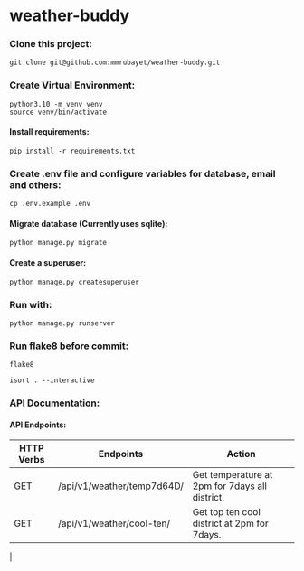 # weather-buddy



### Clone this project:

```
git clone git@github.com:mmrubayet/weather-buddy.git
```

### Create Virtual Environment:

```commandline
python3.10 -m venv venv
source venv/bin/activate
```

#### Install requirements:

```commandline
pip install -r requirements.txt
```

### Create .env file and configure variables for database, email and others: 

```commandline
cp .env.example .env
```

#### Migrate database (Currently uses sqlite):

```commandline
python manage.py migrate
```


#### Create a superuser:

```commandline
python manage.py createsuperuser
```

### Run with:

```commandline
python manage.py runserver
```

### Run flake8 before commit:

```commandline
flake8
```

```commandline
isort . --interactive
```

### API Documentation:

#### API Endpoints:
| HTTP Verbs | Endpoints                  | Action                                         |
|------------|----------------------------|------------------------------------------------|
| GET        | /api/v1/weather/temp7d64D/ | Get temperature at 2pm for 7days all district. |
| GET        | /api/v1/weather/cool-ten/  | Get top ten cool district at 2pm for 7days.    |
| 